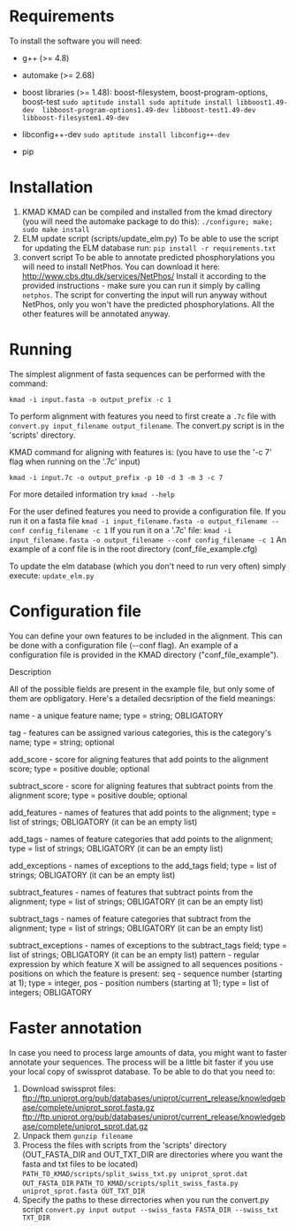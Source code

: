 # Requirements
To install the software you will need:
 - g++ (>= 4.8)
 - automake (>= 2.68)
 - boost libraries (>= 1.48): boost-filesystem, boost-program-options,
   boost-test
  `sudo aptitude install sudo aptitude install libboost1.49-dev 
        libboost-program-options1.49-dev libboost-test1.49-dev
        libboost-filesystem1.49-dev`
 - libconfig++-dev
    `sudo aptitude install libconfig++-dev`

 - pip


# Installation
1. KMAD
KMAD can be compiled and installed from the kmad directory (you will need
the automake package to do this):
  `./configure; make; sudo make install`
2. ELM update script (scripts/update_elm.py)
To be able to use the script for updating the ELM database run:
   `pip install -r requirements.txt` 
3. convert script 
To be able to annotate predicted phosphorylations you will need to install
NetPhos. You can download it here:
http://www.cbs.dtu.dk/services/NetPhos/
Install it according to the provided instructions - make sure you can run it
simply by calling `netphos`.
The script for converting the input will run anyway without NetPhos, only you
won't have the predicted phosphorylations. All the other features will be
annotated anyway.


# Running

The simplest alignment of fasta sequences can be performed with the command:

  `kmad -i input.fasta -o output_prefix -c 1`

To perform alignment with features you need to first create a `.7c` file with
  `convert.py input_filename output_filename`.
The convert.py script is in the 'scripts' directory.

KMAD command for aligning with features is:
(you have to use the '-c 7' flag when running on the '.7c' input)

  `kmad -i input.7c -o output_prefix -p 10 -d 3 -m 3 -c 7`

For more detailed information try `kmad --help`

For the user defined features you need to provide a configuration file. 
If you run it on a fasta file
  `kmad -i input_filename.fasta -o output_filename --conf config_filename -c 1`
If you run it on a '.7c' file:
  `kmad -i input_filename.fasta -o output_filename --conf config_filename -c 1`
An example of a conf file is in the root directory (conf_file_example.cfg)

To update the elm database (which you don't need to run very often)
simply execute:
  `update_elm.py`

# Configuration file

You can define your own features to be included in the alignment.
This can be done with a configuration file (--conf flag). An example of 
a configuration file is provided in the KMAD directory ("conf_file_example").

Description

All of the possible fields are present in the example file, but only some of
them are opbligatory. Here's a detailed decsription of the field meanings:

name - a unique feature name; type = string; OBLIGATORY

tag - features can be assigned various categories, this is the category's name;
      type = string; optional 

add_score - score for aligning features that add points to the 
            alignment score;
            type = positive double; optional

subtract_score - score for aligning features that subtract points from the
                 alignment score; type = positive double; optional
 
add_features - names of features that add points to the alignment; 
               type = list of strings; OBLIGATORY (it can be an empty list)

add_tags - names of feature categories that add points to the alignment;
          type = list of strings; OBLIGATORY (it can be an empty list)

add_exceptions - names of exceptions to the add_tags field;
                 type = list of strings; OBLIGATORY (it can be an empty list)

subtract_features - names of features that subtract points from the alignment; 
                    type = list of strings; OBLIGATORY (it can be an empty 
                    list)

subtract_tags - names of feature categories that subtract from the alignment;
                type = list of strings; OBLIGATORY (it can be an empty list)

subtract_exceptions - names of exceptions to the subtract_tags field;
                      type = list of strings; OBLIGATORY (it can be an empty 
                      list)
pattern - regular expression by which feature X will be assigned to all
          sequences
positions - positions on which the feature is present:
            seq - sequence number (starting at 1); type = integer,
            pos - position numbers (starting at 1); type = list of integers;
            OBLIGATORY
# Faster annotation
In case you need to process large amounts of data, you might want to faster
annotate your sequences. The process will be a little bit faster if you
use your local copy of swissprot database.
To be able to do that you need to:
1. Download swissprot files:
ftp://ftp.uniprot.org/pub/databases/uniprot/current_release/knowledgebase/complete/uniprot_sprot.fasta.gz
ftp://ftp.uniprot.org/pub/databases/uniprot/current_release/knowledgebase/complete/uniprot_sprot.dat.gz
2. Unpack them
`gunzip filename`
3. Process the files with scripts from the 'scripts' directory
(OUT_FASTA_DIR and OUT_TXT_DIR are directories where you want the fasta and txt
files to be located)
`PATH_TO_KMAD/scripts/split_swiss_txt.py uniprot_sprot.dat OUT_FASTA_DIR`
`PATH_TO_KMAD/scripts/split_swiss_fasta.py uniprot_sprot.fasta OUT_TXT_DIR`
4. Specify the paths to these dirrectories when you run the convert.py script 
`convert.py input output --swiss_fasta FASTA_DIR --swiss_txt TXT_DIR`

